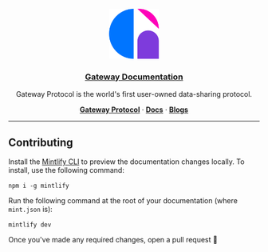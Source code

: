 <p align="center">
  <a href="https://docs.mygateway.xyz/">
    <img alt="Gateway Protocol" src="favicon.png"  width="100" height="100"/>
    <h3 align="center">Gateway Documentation</h3>
  </a>
</p>

<p align="center">
    Gateway Protocol is the world's first user-owned data-sharing protocol</a>.
</p>

<p align="center">
  <a href="https://mygateway.xyz/"><strong>Gateway Protocol</strong></a> ·
  <a href="https://docs.mygateway.xyz/"><strong>Docs</strong></a> ·
  <a href="https://mygateway.xyz/blog"><strong>Blogs</strong></a>
</p>

---

## Contributing

Install the [Mintlify CLI](https://www.npmjs.com/package/mintlify) to preview the documentation changes locally. To install, use the following command:

```
npm i -g mintlify
```

Run the following command at the root of your documentation (where `mint.json` is):

```
mintlify dev
```

Once you've made any required changes, open a pull request 🚀
